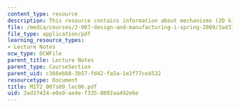 ```yaml
---
content_type: resource
description: This resource contains information about mechanisms (2D kinematic analysis).
file: /media/courses/2-007-design-and-manufacturing-i-spring-2009/3ad37424e0a9ae4ef3350892aa492ebe_MIT2_007s09_lec06.pdf
file_type: application/pdf
learning_resource_types:
- Lecture Notes
ocw_type: OCWFile
parent_title: Lecture Notes
parent_type: CourseSection
parent_uid: c366ebb8-3b57-fd42-fa5a-1e2f77ce4532
resourcetype: Document
title: MIT2_007s09_lec06.pdf
uid: 3ad37424-e0a9-ae4e-f335-0892aa492ebe
---
```


